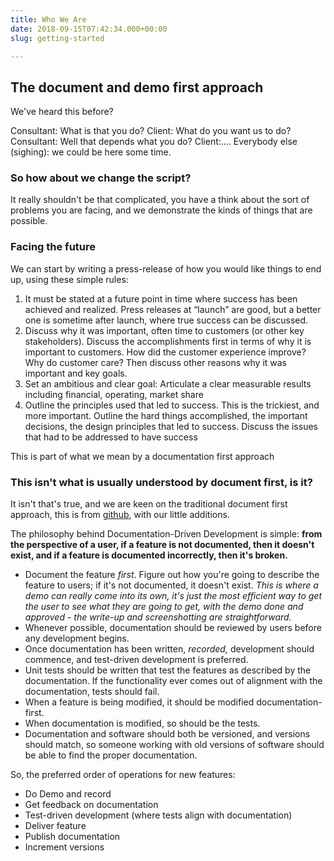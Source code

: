 ```yaml
---
title: Who We Are
date: 2018-09-15T07:42:34.000+00:00
slug: getting-started

---
```


## The document and demo first approach

We've heard this before?

Consultant: What is that you do? Client: What do you want us to do? Consultant: Well that depends what you do? Client:.... Everybody else (sighing): we could be here some time.

### So how about we change the script?

It really shouldn't be that complicated, you have a think about the sort of problems you are facing, and we demonstrate the kinds of things that are possible.

### Facing the future

We can start by writing a press-release of how you would like things to end up, using these simple rules:

1. It must be stated at a future point in time where success has been achieved and realized.  Press releases at “launch” are good, but a better one is sometime after launch, where true success can be discussed.
2. Discuss why it was important, often time to customers (or other key stakeholders).  Discuss the accomplishments first in terms of why it is important to customers.  How did the customer experience improve?  Why do customer care?  Then discuss other reasons why it was important and key goals.
3. Set an ambitious and clear goal:  Articulate a clear measurable results including financial, operating, market share
4. Outline the principles used that led to success.  This is the trickiest, and more important.  Outline the hard things accomplished, the important decisions, the design principles that led to success.  Discuss the issues that had to be addressed to have success

This is part of what we mean by a documentation first approach

### This isn't what is usually understood by document first, is it?

It isn't that's true, and we are keen on the traditional document first approach, this is from [github](https://gist.github.com/zsup/9434452 "ddd.md"), with our little additions.

The philosophy behind Documentation-Driven Development is simple: **from the perspective of a user, if a feature is not documented, then it doesn't exist, and if a feature is documented incorrectly, then it's broken.**

* Document the feature _first_. Figure out how you're going to describe the feature to users; if it's not documented, it doesn't exist. _This is where a demo can really come into its own, it's just the most efficient way to get the user to see what they are going to get, with the demo done and approved - the write-up and screenshotting are straightforward._
* Whenever possible, documentation should be reviewed by users before any development begins.
* Once documentation has been written, _recorded,_ development should commence, and test-driven development is preferred.
* Unit tests should be written that test the features as described by the documentation. If the functionality ever comes out of alignment with the documentation, tests should fail.
* When a feature is being modified, it should be modified documentation-first.
* When documentation is modified, so should be the tests.
* Documentation and software should both be versioned, and versions should match, so someone working with old versions of software should be able to find the proper documentation.

So, the preferred order of operations for new features:

* Do Demo and record
* Get feedback on documentation
* Test-driven development (where tests align with documentation)
* Deliver feature
* Publish documentation
* Increment versions